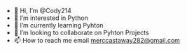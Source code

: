 - 👋 Hi, I’m @Cody214
- 👀 I’m interested in Python
- 🌱 I’m currently learning Pyhton
- 💞️ I’m looking to collaborate on Pyhton Projects
- 📫 How to reach me email merccastaway282@gmail.com

<!---
Cody214/Cody214 is a ✨ special ✨ repository because its `README.md` (this file) appears on your GitHub profile.
You can click the Preview link to take a look at your changes.
--->
